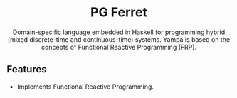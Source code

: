 <div align="center">

# PG Ferret

Domain-specific language embedded in Haskell for programming hybrid (mixed
discrete-time and continuous-time) systems. Yampa is based on the concepts of
Functional Reactive Programming (FRP).

</div>

## Features

- Implements Functional Reactive Programming.
